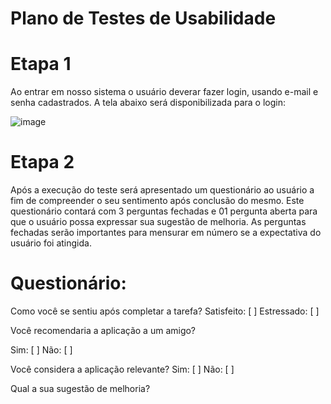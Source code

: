 # Plano de Testes de Usabilidade
# Etapa 1 #

Ao entrar em nosso sistema o usuário deverar fazer login, usando e-mail e senha cadastrados. A tela abaixo será disponibilizada para o login:

![image](https://user-images.githubusercontent.com/103466408/235008312-7b67c97c-9d0f-449b-ad02-4a18bd687d35.png)

# Etapa 2 #

Após a execução do teste será apresentado um questionário ao usuário a fim de compreender o seu sentimento após conclusão do mesmo. Este questionário contará com 3 perguntas fechadas e 01 pergunta aberta para que o usuário possa expressar sua sugestão de melhoria. As perguntas fechadas serão importantes para mensurar em número se a expectativa do usuário foi atingida.

# Questionário: #

Como você se sentiu após completar a tarefa? Satisfeito: [ ] Estressado: [ ]

Você recomendaria a aplicação a um amigo?

Sim: [ ] Não: [ ]

Você considera a aplicação relevante?
Sim: [ ] Não: [ ]

Qual a sua sugestão de melhoria?

